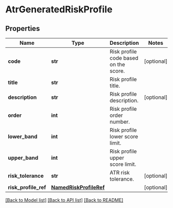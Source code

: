 # AtrGeneratedRiskProfile

## Properties
Name | Type | Description | Notes
------------ | ------------- | ------------- | -------------
**code** | **str** | Risk profile code based on the score. | [optional] 
**title** | **str** | Risk profile title. | 
**description** | **str** | Risk profile description. | [optional] 
**order** | **int** | Risk profile order number. | 
**lower_band** | **int** | Risk profile lower score limit. | 
**upper_band** | **int** | Risk profile upper score limit. | 
**risk_tolerance** | **str** | ATR risk tolerance. | [optional] 
**risk_profile_ref** | [**NamedRiskProfileRef**](NamedRiskProfileRef.md) |  | [optional] 

[[Back to Model list]](../README.md#documentation-for-models) [[Back to API list]](../README.md#documentation-for-api-endpoints) [[Back to README]](../README.md)

